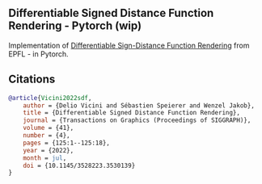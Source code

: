 ## Differentiable Signed Distance Function Rendering - Pytorch (wip)

Implementation of <a href="http://rgl.epfl.ch/publications/Vicini2022SDF">Differentiable Sign-Distance Function Rendering</a> from EPFL - in Pytorch.

## Citations

```bibtex
@article{Vicini2022sdf,
    author = {Delio Vicini and Sébastien Speierer and Wenzel Jakob},
    title = {Differentiable Signed Distance Function Rendering},
    journal = {Transactions on Graphics (Proceedings of SIGGRAPH)},
    volume = {41},
    number = {4},
    pages = {125:1--125:18},
    year = {2022},
    month = jul,
    doi = {10.1145/3528223.3530139}
}
```
